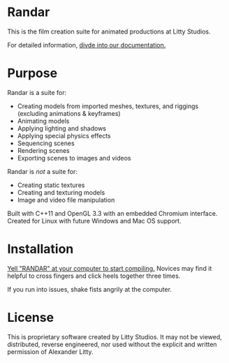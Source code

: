 # Randar
This is the film creation suite for animated productions at Litty Studios.

For detailed information, [divde into our documentation.](https://github.com/alexlitty/randar/wiki/)

# Purpose
Randar is a suite for:

* Creating models from imported meshes, textures, and riggings (excluding animations & keyframes)
* Animating models
* Applying lighting and shadows
* Applying special physics effects
* Sequencing scenes
* Rendering scenes
* Exporting scenes to images and videos

Randar is *not* a suite for:

* Creating static textures
* Creating and texturing models
* Image and video file manipulation

Built with C++11 and OpenGL 3.3 with an embedded Chromium interface. Created for Linux with future Windows and Mac OS support.

# Installation
[Yell "RANDAR" at your computer to start compiling.](https://github.com/alexlitty/randar/wiki/Installation) Novices may find it helpful to cross fingers and click heels together three times.

If you run into issues, shake fists angrily at the computer.

# License
This is proprietary software created by Litty Studios. It may not be viewed, distributed, reverse engineered, nor used without the explicit and written permission of Alexander Litty.

